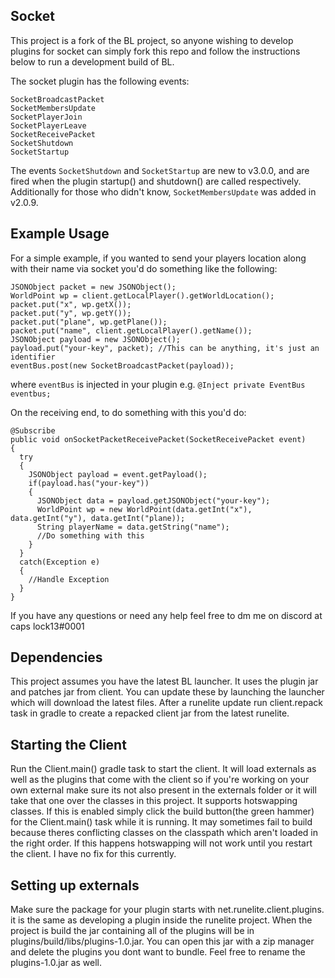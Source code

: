 ## Socket
This project is a fork of the BL project, so anyone wishing to develop plugins for socket can simply fork this repo and follow the instructions below to run a development build of BL.

The socket plugin has the following events:

```
SocketBroadcastPacket
SocketMembersUpdate
SocketPlayerJoin
SocketPlayerLeave
SocketReceivePacket
SocketShutdown
SocketStartup
```

The events ```SocketShutdown``` and ```SocketStartup``` are new to v3.0.0, and are fired when the plugin startup() and shutdown() are called respectively. Additionally for those who didn't know, ```SocketMembersUpdate``` was added in v2.0.9.

## Example Usage

For a simple example, if you wanted to send your players location along with their name via socket you'd do something like the following:
```
JSONObject packet = new JSONObject();
WorldPoint wp = client.getLocalPlayer().getWorldLocation();
packet.put("x", wp.getX());
packet.put("y", wp.getY());
packet.put("plane", wp.getPlane());
packet.put("name", client.getLocalPlayer().getName());
JSONObject payload = new JSONObject();
payload.put("your-key", packet); //This can be anything, it's just an identifier
eventBus.post(new SocketBroadcastPacket(payload));
```
where ```eventBus``` is injected in your plugin e.g. ```@Inject private EventBus eventbus;```

On the receiving end, to do something with this you'd do:

```
@Subscribe
public void onSocketPacketReceivePacket(SocketReceivePacket event)
{
  try
  {
    JSONObject payload = event.getPayload();
    if(payload.has("your-key"))
    {
      JSONObject data = payload.getJSONObject("your-key");
      WorldPoint wp = new WorldPoint(data.getInt("x"), data.getInt("y"), data.getInt("plane));
      String playerName = data.getString("name");
      //Do something with this
    }
  }
  catch(Exception e)
  {
    //Handle Exception
  }
}
```
If you have any questions or need any help feel free to dm me on discord at caps lock13#0001

## Dependencies
This project assumes you have the latest BL launcher. It uses the plugin jar and patches jar from client. You can update these by launching the launcher which will download the latest files. After a runelite update run client.repack task in gradle to create a repacked client jar from the latest runelite. 

## Starting the Client
Run the Client.main() gradle task to start the client. It will load externals as well as the plugins that come with the client so if you're working on your own external make sure its not also present in the externals folder or it will take that one over the classes in this project. It supports hotswapping classes. If this is enabled simply click the build button(the green hammer) for the Client.main() task while it is running. It may sometimes fail to build because theres conflicting classes on the classpath which aren't loaded in the right order. If this happens hotswapping will not work until you restart the client. I have no fix for this currently.

## Setting up externals
Make sure the package for your plugin starts with net.runelite.client.plugins. it is the same as developing a plugin inside the runelite project. When the project is build the jar containing all of the plugins will be in plugins/build/libs/plugins-1.0.jar. You can open this jar with a zip manager and delete the plugins you dont want to bundle. Feel free to rename the plugins-1.0.jar as well.
